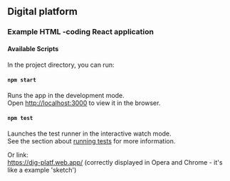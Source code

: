 ## Digital platform
### Example HTML -coding React application

#### Available Scripts

In the project directory, you can run:

#### `npm start`

Runs the app in the development mode.<br />
Open [http://localhost:3000](http://localhost:3000) to view it in the browser.


#### `npm test`

Launches the test runner in the interactive watch mode.<br />
See the section about [running tests](https://facebook.github.io/create-react-app/docs/running-tests) for more information.     

Or link:   
https://dig-platf.web.app/     (correctly displayed in Opera and Chrome - it's like a example 'sketch')
